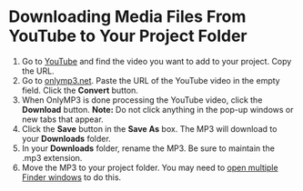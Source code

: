 # Downloading Media Files From YouTube to Your Project Folder

1. Go to [YouTube](https://www.youtube.com/) and find the video you want to add to your project. Copy the URL.
2. Go to [onlymp3.net](https://onlymp3.net/). Paste the URL of the YouTube video in the empty field. Click the **Convert** button.
3. When OnlyMP3 is done processing the YouTube video, click the **Download** button. **Note:** Do not click anything in the pop-up windows or new tabs that appear.
4. Click the **Save** button in the **Save As** box. The MP3 will download to your **Downloads** folder.
5. In your **Downloads** folder, rename the MP3. Be sure to maintain the .mp3 extension. 
6. Move the MP3 to your project folder. You may need to [open multiple Finder windows](https://jjloomis.gitbook.io/file-and-folder-management-mac-os-edition/opening-multiple-finder-windows) to do this.

